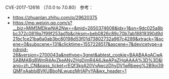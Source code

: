 CVE-2017-12616 
（7.0.0 to 7.0.80）
参考：
- https://zhuanlan.zhihu.com/p/29620375
- https://mp.weixin.qq.com/s?__biz=MjM5MDkwNjA2Nw==&mid=2650374608&idx=1&sn=9dc025a8bbc372c0819a7f99f253ad1b&chksm=beb0826c89c70b7ab18819390d9d21bc1ce21ba6a0ab3bc80198d53f01d73802732a967c4289&xtrack=1&scene=0&subscene=131&clicktime=1557228517&ascene=7&devicetype=android-26&version=2700043a&nettype=3gnet&abtest_cookie=BAABAAoACwASABMABgBWmR4AyZkeANyZHgDimR4A6JkeAPaZHgAAAA%3D%3D&lang=zh_CN&pass_ticket=rEQf3kgA20VvAwczDhyDV1wRbeeg%2B9oj39QMFxAabbiBVKUBboNLwupzMrtAPvYA&wx_header=1